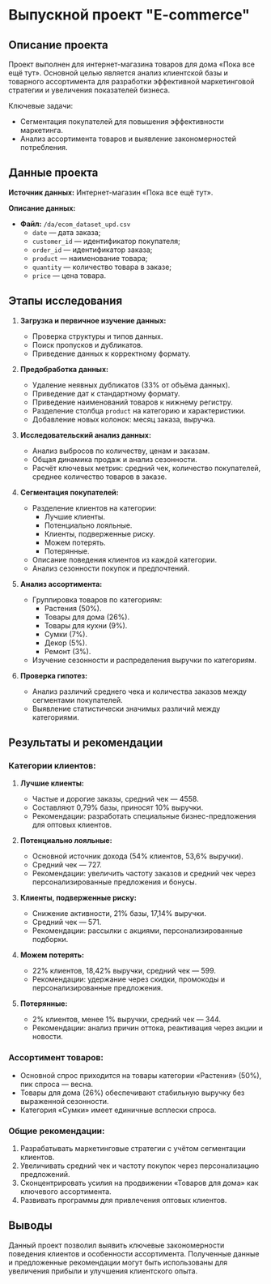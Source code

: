 # Выпускной проект "E-commerce"

## Описание проекта

Проект выполнен для интернет-магазина товаров для дома «Пока все ещё тут». Основной целью является анализ клиентской базы и товарного ассортимента для разработки эффективной маркетинговой стратегии и увеличения показателей бизнеса. 

Ключевые задачи:
- Сегментация покупателей для повышения эффективности маркетинга.
- Анализ ассортимента товаров и выявление закономерностей потребления.

## Данные проекта

**Источник данных:** Интернет-магазин «Пока все ещё тут».  

**Описание данных:**
- **Файл:** `/da/ecom_dataset_upd.csv`
  - `date` — дата заказа;
  - `customer_id` — идентификатор покупателя;
  - `order_id` — идентификатор заказа;
  - `product` — наименование товара;
  - `quantity` — количество товара в заказе;
  - `price` — цена товара.

## Этапы исследования

1. **Загрузка и первичное изучение данных:**
   - Проверка структуры и типов данных.
   - Поиск пропусков и дубликатов.
   - Приведение данных к корректному формату.

2. **Предобработка данных:**
   - Удаление неявных дубликатов (33% от объёма данных).
   - Приведение дат к стандартному формату.
   - Приведение наименований товаров к нижнему регистру.
   - Разделение столбца `product` на категорию и характеристики.
   - Добавление новых колонок: месяц заказа, выручка.

3. **Исследовательский анализ данных:**
   - Анализ выбросов по количеству, ценам и заказам.
   - Общая динамика продаж и анализ сезонности.
   - Расчёт ключевых метрик: средний чек, количество покупателей, среднее количество товаров в заказе.

4. **Сегментация покупателей:**
   - Разделение клиентов на категории:
     - Лучшие клиенты.
     - Потенциально лояльные.
     - Клиенты, подверженные риску.
     - Можем потерять.
     - Потерянные.
   - Описание поведения клиентов из каждой категории.
   - Анализ сезонности покупок и предпочтений.

5. **Анализ ассортимента:**
   - Группировка товаров по категориям:
     - Растения (50%).
     - Товары для дома (26%).
     - Товары для кухни (9%).
     - Сумки (7%).
     - Декор (5%).
     - Ремонт (3%).
   - Изучение сезонности и распределения выручки по категориям.

6. **Проверка гипотез:**
   - Анализ различий среднего чека и количества заказов между сегментами покупателей.
   - Выявление статистически значимых различий между категориями.

## Результаты и рекомендации

### Категории клиентов:
1. **Лучшие клиенты:**
   - Частые и дорогие заказы, средний чек — 4558.
   - Составляют 0,79% базы, приносят 10% выручки.
   - Рекомендации: разработать специальные бизнес-предложения для оптовых клиентов.

2. **Потенциально лояльные:**
   - Основной источник дохода (54% клиентов, 53,6% выручки).
   - Средний чек — 727.
   - Рекомендации: увеличить частоту заказов и средний чек через персонализированные предложения и бонусы.

3. **Клиенты, подверженные риску:**
   - Снижение активности, 21% базы, 17,14% выручки.
   - Средний чек — 571.
   - Рекомендации: рассылки с акциями, персонализированные подборки.

4. **Можем потерять:**
   - 22% клиентов, 18,42% выручки, средний чек — 599.
   - Рекомендации: удержание через скидки, промокоды и персонализированные предложения.

5. **Потерянные:**
   - 2% клиентов, менее 1% выручки, средний чек — 344.
   - Рекомендации: анализ причин оттока, реактивация через акции и новости.

### Ассортимент товаров:
- Основной спрос приходится на товары категории «Растения» (50%), пик спроса — весна.
- Товары для дома (26%) обеспечивают стабильную выручку без выраженной сезонности.
- Категория «Сумки» имеет единичные всплески спроса.

### Общие рекомендации:
1. Разрабатывать маркетинговые стратегии с учётом сегментации клиентов.
2. Увеличивать средний чек и частоту покупок через персонализацию предложений.
3. Сконцентрировать усилия на продвижении «Товаров для дома» как ключевого ассортимента.
4. Развивать программы для привлечения оптовых клиентов.

## Выводы

Данный проект позволил выявить ключевые закономерности поведения клиентов и особенности ассортимента. Полученные данные и предложенные рекомендации могут быть использованы для увеличения прибыли и улучшения клиентского опыта.

